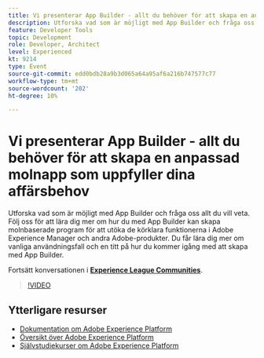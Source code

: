 ```yaml
---
title: Vi presenterar App Builder - allt du behöver för att skapa en anpassad molnapp som uppfyller dina affärsbehov
description: Utforska vad som är möjligt med App Builder och fråga oss allt du vill veta. Följ oss för att lära dig mer om hur du med App Builder kan skapa molnbaserade program för att utöka de körklara funktionerna i Adobe Experience Manager och andra Adobe-produkter. Du får lära dig mer om vanliga användningsfall och en titt på hur du kommer igång med att skapa med App Builder.
feature: Developer Tools
topic: Development
role: Developer, Architect
level: Experienced
kt: 9214
type: Event
source-git-commit: edd0bdb28a9b3d065a64a95af6a216b747577c77
workflow-type: tm+mt
source-wordcount: '202'
ht-degree: 10%

---
```


# Vi presenterar App Builder - allt du behöver för att skapa en anpassad molnapp som uppfyller dina affärsbehov

Utforska vad som är möjligt med App Builder och fråga oss allt du vill veta. Följ oss för att lära dig mer om hur du med App Builder kan skapa molnbaserade program för att utöka de körklara funktionerna i Adobe Experience Manager och andra Adobe-produkter. Du får lära dig mer om vanliga användningsfall och en titt på hur du kommer igång med att skapa med App Builder.

Fortsätt konversationen i **[Experience League Communities](https://adobe.ly/3AYeJlv)**.

>[!VIDEO](https://video.tv.adobe.com/v/337767/?quality=12&learn=on&hidetitle=true)

## Ytterligare resurser

- [Dokumentation om Adobe Experience Platform](https://experienceleague.adobe.com/docs/experience-platform.html)
- [Översikt över Adobe Experience Platform](https://experienceleague.adobe.com/docs/experience-platform/landing/home.html)
- [Självstudiekurser om Adobe Experience Platform](https://experienceleague.adobe.com/docs/platform-learn/tutorials/overview.html?lang=sv)
